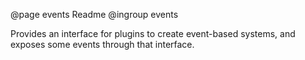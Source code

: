 @page events Readme
@ingroup events 

Provides an interface for plugins to create event-based systems, and exposes some events through that interface.
